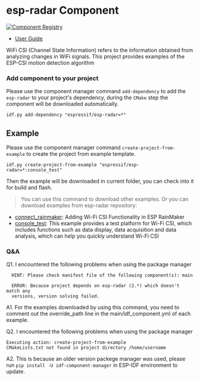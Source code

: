 # esp-radar Component

[![Component Registry](https://components.espressif.com/components/espressif/esp-radar/badge.svg)](https://components.espressif.com/components/espressif/esp-radar)

- [User Guide](https://github.com/espressif/esp-csi/tree/master/README.md)

WiFi CSI (Channel State Information) refers to the information obtained from analyzing changes in WiFi signals. This project provides examples of the ESP-CSI motion detection algorithm

### Add component to your project
Please use the component manager command `add-dependency` to add the `esp-radar` to your project's dependency, during the `CMake` step the component will be downloaded automatically.

```
idf.py add-dependency "espressif/esp-radar=*"
```

## Example
Please use the component manager command `create-project-from-example` to create the project from example template.

```
idf.py create-project-from-example "espressif/esp-radar=*:console_test"
```

Then the example will be downloaded in current folder, you can check into it for build and flash.

> You can use this command to download other examples. Or you can download examples from esp-radar repository: 

 - [connect_rainmaker](https://github.com/espressif/esp-csi/tree/master/examples/esp-radar/connect_rainmaker): Adding Wi-Fi CSI Functionality in ESP RainMaker
 - [console_test](https://github.com/espressif/esp-csi/tree/master/examples/esp-radar/console_test): This example provides a test platform for Wi-Fi CSI, which includes functions such as data display, data acquisition and data analysis, which can help you quickly understand Wi-Fi CSI

### Q&A
Q1. I encountered the following problems when using the package manager

```
  HINT: Please check manifest file of the following component(s): main

  ERROR: Because project depends on esp-radar (2.*) which doesn't match any
  versions, version solving failed.
```

A1. For the examples downloaded by using this command, you need to comment out the override_path line in the main/idf_component.yml of each example.

Q2. I encountered the following problems when using the package manager

```
Executing action: create-project-from-example
CMakeLists.txt not found in project directory /home/username
```

A2. This is because an older version packege manager was used, please run `pip install -U idf-component-manager` in ESP-IDF environment to update.

